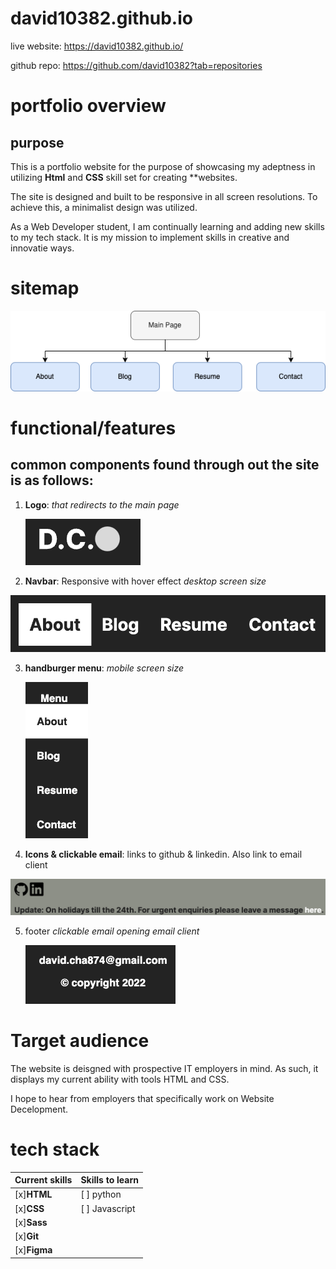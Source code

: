 # david10382.github.io
live website: https://david10382.github.io/

github repo: https://github.com/david10382?tab=repositories

# portfolio overview 

## purpose
This is a portfolio website for the purpose of showcasing my adeptness in utilizing **Html** and **CSS** skill set for creating **websites. 

The site is designed and built to be responsive in all screen resolutions. To achieve this, a minimalist design was utilized.

As a Web Developer student, I am continually learning and adding new skills to my tech stack. It is my mission to  implement skills in creative and innovatie ways.

# sitemap
![site map](./docs/site-map.png "site map")
<br>

# functional/features

## common components found through out the site is as follows:

1. **Logo**: *that redirects to the main page* 

    ![logo](./docs/logo.png "logo")

2.  **Navbar**: Responsive with hover effect *desktop screen size*

![navbar-desktop](./docs/navbar-desktop.png)

3. **handburger menu**: *mobile screen size*

    ![Hamburger menu](./docs/Hamburger%20menu.png)


4. **Icons & clickable email**: links to github & linkedin. Also link to email client

![icons and email](./docs/icons%20and%20email.png)

5. footer *clickable email opening email client*

    ![clicable email](./docs/clickable%20email.png)


# Target audience
The website is deisgned with prospective IT employers in mind. As such, it displays my current ability with tools HTML and CSS. 

I hope to hear from employers that specifically work on Website Decelopment.

<!-- Tables-->
# tech stack

|Current skills   | Skills to learn |
|-----------------|-----------------|
|[x]**HTML**      |[ ] python       |
|[x]**CSS**       |[ ] Javascript   |
|[x]**Sass**      |                 |
|[x]**Git**       |                 |
|[x]**Figma**     |                 |

<!-- Tables-->
